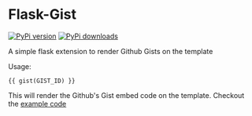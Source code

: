 Flask-Gist
==========

[![PyPi version](https://pypip.in/v/Flask-Gist/badge.png)](https://crate.io/packages/Flask-Gist/)
[![PyPi downloads](https://pypip.in/d/Flask-Gist/badge.png)](https://crate.io/packages/Flask-Gist/)

A simple flask extension to render Github Gists on the template

Usage:

    {{ gist(GIST_ID) }}

This will render the Github's Gist embed code on the template. Checkout the [example code](https://github.com/ellisonleao/Flask-Gist/blob/master/example.py)
